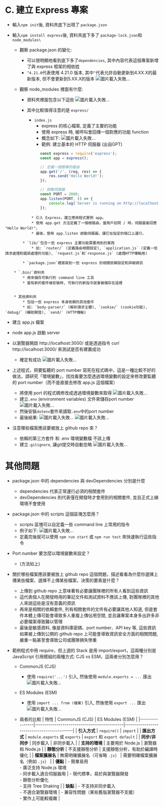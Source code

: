 # C. 建立 Express 專案

* 輸入`npm init`後, 資料夾底下出現了 `package.json`
* 輸入`npm install express`後, 資料夾底下多了 `package-lock.json`和`node_modules\`

    * 觀察 package.json 的變化: 

        * 可以很明顯地看到底下多了`dependencies`, 其中內容代表這個專案新增了與 express 框架的相依姓
        * `^4.21.0`代表使用 4.21.0 版本, 其中`^`代表允許自動更新到4.XX.X的最新版本, 但不會更新到5.XX.X的版本
        ![圖片載入失敗...](https://imgur.com/9x3tebx "")


    * 觀察 node_modules 裡面有什麼: 

        * 資料夾裡面包含以下這些
        ![圖片載入失敗...](https://imgur.com/EJAfFgp "")

        * 其中比較值得注意的是 `express/`
            * `index.js`
                * express 的核心檔案, 定義了主要的功能
                * 使用 express 時, 被呼叫會回傳一個對應的功能 function
                * 概念如下: 
                ![圖片載入失敗...](https://imgur.com/JAnFbFl "")
                * 範例: 建立基本的 HTTP 伺服器 (出自GPT)
```javascript
                const express = require('express');
                const app = express();

                // 定義一個簡單的路由
                app.get('/', (req, res) => {
                    res.send('Hello World!');
                });

                // 啟動伺服器
                const PORT = 3000;
                app.listen(PORT, () => {
                    console.log(`Server is running on http://localhost:${PORT}`);
                });
```
                * 引入 Express，建立應用程式實例 app。
                * 使用 app.get 方法定義了一個根路由，當用戶訪問 / 時，伺服器會回應 "Hello World!"。
                * 最後，使用 app.listen 啟動伺服器，讓它在指定的端口上運行。

            * `lib/`包含一些 express 主要功能需要用到的東西
                * 如: `router/` (定義路由相關設定), `application.js` (定義一些請求處理和錯誤處理的功能), `request.js`和`response.js` (處理HTTP傳輸用)

            * `package.json`裡面寫到一些 express 的相關依賴設定和詳細資訊

        * `.bin/`資料夾
            * 用來儲存可執行的 command line 工具
            * 當有新的套件被安裝時, 可執行的新指令就會被儲存在這裡


        * 其他資料夾
            * 包括一些 express 本身依賴的其他套件
            * 如: `body-parser/` (解析請求主體), `cookie/` (cookie功能), `debug/` (輔助開發), `send/` (HTTP傳輸)

* 建立 app.js 檔案
* node app.js 啟動 server
* 以瀏覽器開啟 http://localhost:3000/ 或是透過指令 curl http://localhost:3000/ 來測試是否有建置成功
    * 確定有成功
    ![圖片載入失敗...](https://imgur.com/ewUyo5n "")

* 上述程式，把要監聽的 port number 寫死在程式碼中，這是一種比較不好的做法，請研究「環境變數」，找找看要怎麼透過環境變數的設定來修改要監聽的 port number（而不是直接去修改 app.js 這個檔案）
    * 將使用 port 的程式碼修改成透過環境變數來取得
    ![圖片載入失敗...](https://imgur.com/pjAUVEG "")
    * 建立`.env` (environment variables) 文件來儲存port number
    ![圖片載入失敗...](https://imgur.com/YDQiUAH "")
    * 然後安裝`dotenv`套件來讀取`.env`中的port number
    * 最後結果: 
    ![圖片載入失敗...](https://imgur.com/yT8vxOv "")
    ![圖片載入失敗...](https://imgur.com/or8I4p2 "")

* 注意哪些檔案應該要被放上 github repo 來？ 
    * 依賴的第三方套件 和 .env 環境變數檔 不該上傳
    * 建立`.gitignore`, 讓git提交時自動忽略
    ![圖片載入失敗...](https://imgur.com/3qlEgaT "")



# 其他問題

* package.json 中的 dependencies 與 devDependencies 分別是什麼
    * dependencies 代表正常運行必須的相關套件
    * devDependencies 則代表僅在開發時才會用到的相關套件, 並且正式上線環境不會使用

* package.json 中的 scripts 這個區塊怎麼用？
    * scripts 區塊可以自定義一些 command line 上常用的指令
    * 例子如下: 
    ![圖片載入失敗...](https://imgur.com/gpJwScG "")
    * 定義完後就可以使用 `npm run start` 或 `npm run test` 來快速執行這些指令

* Port number 要怎麼以環境變數來設定？
    * (方法如上)

* 關於哪些檔案應該要被放上 github repo 這個問題，描述看看為什麼你選擇上傳某些檔案、選擇不上傳某些檔案，決策的要素是什麼？
    * 上傳到 github repo 上意味著有必要讓團隊裡的所有人看到這些資訊
    * 這代表個人在開發時用的筆記文件和測試資料不應該上傳, 對團隊裡的其他人來說這些是沒有意義的資訊
    * 再來是相關的依賴套件, 列有相關套件的文件有必要讓其他人知道, 但是套件本體上傳可能會導致多人重複上傳佔用空間, 並且讓專案本身多出許多非必要檔案導致難以管理
    * 最後是敏感資料, 像是資料庫密碼、port number、API key 等, 這些資訊如果被上傳到公開的 github repo 上可能會導致資訊安全方面的相關問題, 嚴重一點甚至會導致公司或團隊損失慘重

* 範例程式中用 require，但上週的 Stack 是用 import/export，這兩種分別是 JavaScript 引用模組的兩種方式: CJS vs ESM，這兩者分別怎麼用？
    * CommonJS (CJS)
        * 使用 `require('...')` 引入, 然後使用 `module.exports = ...` 匯出
        ![圖片載入失敗...](https://imgur.com/mF070XE "")
    
    * ES Modules (ESM)
        * 使用 `import ... from (檔案)` 引入, 然後使用 `export ...` 匯出
        ![圖片載入失敗...](https://imgur.com/TfBNcAT "")
    
    * 兩者的比較
| 特性           | CommonJS (CJS)                              | ES Modules (ESM)                           |
|----------------|---------------------------------------------|--------------------------------------------|
| **引入方式**      | `require()`                                | `import`                                   |
| **匯出方式**      | `module.exports` 或 `exports`              | `export` 和 `export default`              |
| **同步/非同步**   | 同步載入                                   | 非同步載入                                   |
| **支持的環境**    | 主要用於 Node.js                           | 瀏覽器和 Node.js                           |
| **靜態分析**      | 不支援靜態分析                             | 支援靜態分析，有助於編譯時優化           |
| **檔案擴展名**    | 無需明確擴展名（可省略 `.js`）             | 需要明確檔案擴展名（例如 `.js`）         |
| **優點**          | - 簡單易用<br>- 廣泛支持 Node.js 環境<br>- 同步載入適合伺服器用      | - 現代標準，易於與瀏覽器開發<br>- 靜態分析優化<br>- 支持 Tree Shaking  |
| **缺點**          | - 不支持非同步載入<br>- 不適合瀏覽器環境   | - 兼容性問題（某些舊版瀏覽器不支援）<br>- 實作上可能較複雜 |


